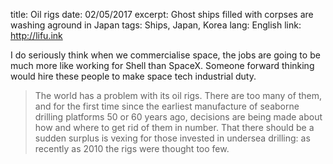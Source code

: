 title: Oil rigs
date: 02/05/2017
excerpt: Ghost ships filled with corpses are washing aground in Japan
tags: Ships, Japan, Korea
lang: English
link: http://lifu.ink

I do seriously think when we commercialise space, the jobs are going to be much more like working for Shell than SpaceX. Someone forward thinking would hire these people to make space tech industrial duty.

> The world has a problem with its oil rigs. There are too many of them, and for the first time since the earliest manufacture of seaborne drilling platforms 50 or 60 years ago, decisions are being made about how and where to get rid of them in number. That there should be a sudden surplus is vexing for those invested in undersea drilling: as recently as 2010 the rigs were thought too few.
